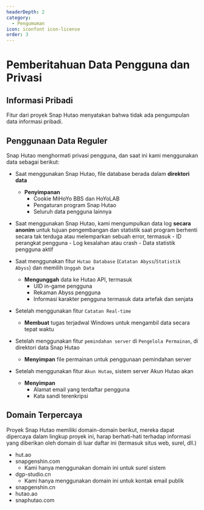 ```yaml
---
headerDepth: 2
category:
  - Pengumuman
icon: iconfont icon-license
order: 3
---
```


# Pemberitahuan Data Pengguna dan Privasi

## Informasi Pribadi

Fitur dari proyek Snap Hutao menyatakan bahwa tidak ada pengumpulan data informasi pribadi.

## Penggunaan Data Reguler

Snap Hutao menghormati privasi pengguna, dan saat ini kami menggunakan data sebagai berikut:

- Saat menggunakan Snap Hutao, file database berada dalam **direktori data**

  - **Penyimpanan**
    - Cookie MiHoYo BBS dan HoYoLAB
    - Pengaturan program Snap Hutao
    - Seluruh data pengguna lainnya

- Saat menggunakan Snap Hutao, kami mengumpulkan data log **secara anonim** untuk tujuan pengembangan dan statistik
  saat program berhenti secara tak terduga atau melemparkan sebuah error, termasuk - ID perangkat pengguna - Log kesalahan atau crash - Data statistik pengguna aktif

- Saat menggunakan fitur `Hutao Database` (`Catatan Abyss`/`Statistik Abyss`) dan memilih `Unggah Data`

  - **Mengunggah** data ke Hutao API, termasuk
    - UID in-game pengguna
    - Rekaman Abyss pengguna
    - Informasi karakter pengguna termasuk data artefak dan senjata

- Setelah menggunakan fitur `Catatan Real-time`

  - **Membuat** tugas terjadwal Windows untuk mengambil data secara tepat waktu

- Setelah menggunakan fitur `pemindahan server` di `Pengelola Permainan`, di direktori data Snap Hutao

  - **Menyimpan** file permainan untuk penggunaan pemindahan server

- Setelah menggunakan fitur `Akun Hutao`, sistem server Akun Hutao akan
  - **Menyimpan**
    - Alamat email yang terdaftar pengguna
    - Kata sandi terenkripsi

## Domain Terpercaya

Proyek Snap Hutao memiliki domain-domain berikut, mereka dapat dipercaya dalam lingkup proyek ini, harap berhati-hati terhadap informasi yang diberikan oleh domain di luar daftar ini (termasuk situs web, surel, dll.)

- hut.ao
- snapgenshin.com
  - Kami hanya menggunakan domain ini untuk surel sistem
- dgp-studio.cn
  - Kami hanya menggunakan domain ini untuk kontak email publik
- snapgenshin.cn
- hutao.ao
- snaphutao.com
